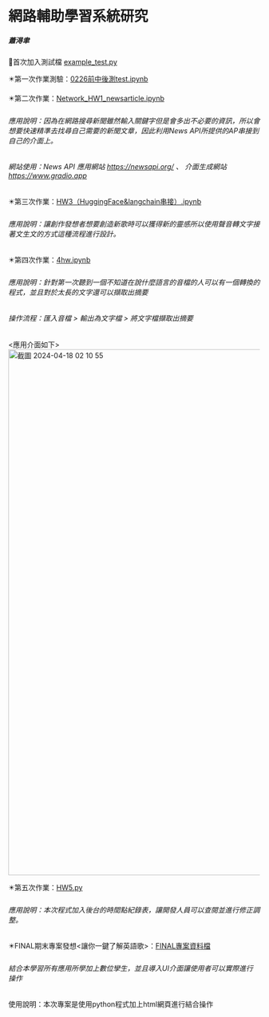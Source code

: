 # 網路輔助學習系統研究
##### 蕭淂聿 #####
  🔰首次加入測試檔 [example_test.py](https://github.com/PhelixDEYU/Network_Class_File/blob/main/example_test.py)
  
  ✴️第一次作業測驗：[0226前中後測test.ipynb](https://github.com/PhelixDEYU/Network_Class_File/blob/main/0226前中後測test.ipynb)
  
  ✴️第二次作業：[Network_HW1_newsarticle.ipynb](https://github.com/PhelixDEYU/Network_Class_File/blob/main/Network_HW1_newsarticle.ipynb)
  
 ###### 應用說明：因為在網路搜尋新聞雖然輸入關鍵字但是會多出不必要的資訊，所以會想要快速精準去找尋自己需要的新聞文章，因此利用News API所提供的AP串接到自己的介面上。

  ######  網站使用：News API 應用網站 https://newsapi.org/ 、 介面生成網站 https://www.gradio.app
  
  ✴️第三次作業：[HW3（HuggingFace&langchain串接）.ipynb](https://github.com/PhelixDEYU/Network_Class_File/blob/main/HW3（HuggingFace%26langchain串接）.ipynb)

 ###### 應用說明：讓創作發想者想要創造新歌時可以獲得新的靈感所以使用聲音轉文字接著文生文的方式這種流程進行設計。

  ✴️第四次作業：[4hw.ipynb](https://github.com/PhelixDEYU/Network_Class_File/blob/main/4hw.ipynb)

  ###### 應用說明：針對第一次聽到一個不知道在說什麼語言的音檔的人可以有一個轉換的程式，並且對於太長的文字還可以擷取出摘要
   ######  操作流程：匯入音檔 > 輸出為文字檔 > 將文字檔擷取出摘要
   <應用介面如下>
<img width="1055" alt="截圖 2024-04-18 02 10 55" src="https://github.com/PhelixDEYU/Network_Class_File/assets/161267063/cc3ca2d9-6106-4ae1-adc4-e08ddd0bb5f6">

  ✴️第五次作業：[HW5.py](https://github.com/PhelixDEYU/Network_Class_File/blob/main/HW5.py)
  ###### 應用說明：本次程式加入後台的時間點紀錄表，讓開發人員可以查閱並進行修正調整。

  ✴️FINAL期末專案發想<讓你一鍵了解英語歌>：[FINAL專案資料檔](FINAL專案資料檔)
  ###### 結合本學習所有應用所學加上數位孿生，並且導入UI介面讓使用者可以實際進行操作
  使用說明：本次專案是使用python程式加上html網頁進行結合操作
